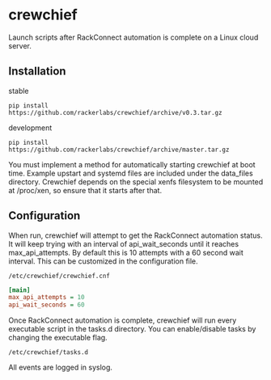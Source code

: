 # crewchief

Launch scripts after RackConnect automation is complete on a Linux cloud server.

## Installation

stable

```
pip install https://github.com/rackerlabs/crewchief/archive/v0.3.tar.gz
```

development

```
pip install https://github.com/rackerlabs/crewchief/archive/master.tar.gz
```

You must implement a method for automatically starting crewchief at boot time.  Example upstart and systemd files are included under the data_files directory.  Crewchief depends on the special xenfs filesystem to be mounted at /proc/xen, so ensure that it starts after that.

## Configuration

When run, crewchief will attempt to get the RackConnect automation status.  It will keep trying with an interval of api_wait_seconds until it reaches max_api_attempts.  By default this is 10 attempts with a 60 second wait interval.  This can be customized in the configuration file.

```
/etc/crewchief/crewchief.cnf
```
```ini
[main]
max_api_attempts = 10
api_wait_seconds = 60
```

Once RackConnect automation is complete, crewchief will run every executable script in the tasks.d directory.  You can enable/disable tasks by changing the executable flag.

```
/etc/crewchief/tasks.d
```

All events are logged in syslog.
